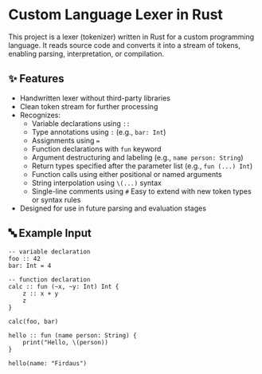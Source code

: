 # Custom Language Lexer in Rust

This project is a lexer (tokenizer) written in Rust for a custom programming language. It reads source code and converts it into a stream of tokens, enabling parsing, interpretation, or compilation.

## ✨ Features

- Handwritten lexer without third-party libraries
- Clean token stream for further processing
- Recognizes:
  - Variable declarations using `::`
  - Type annotations using `:` (e.g., `bar: Int`)
  - Assignments using `=`
  - Function declarations with `fun` keyword
  - Argument destructuring and labeling (e.g., `name person: String`)
  - Return types specified after the parameter list (e.g., `fun (...) Int`)
  - Function calls using either positional or named arguments
  - String interpolation using `\(...)` syntax
  - Single-line comments using `#` Easy to extend with new token types or syntax rules
- Designed for use in future parsing and evaluation stages

## 🔤 Example Input

```
-- variable declaration
foo :: 42
bar: Int = 4

-- function declaration
calc :: fun (~x, ~y: Int) Int {
    z :: x + y
    z
}

calc(foo, bar)

hello :: fun (name person: String) {
    print("Hello, \(person))
}

hello(name: "Firdaus")
```
